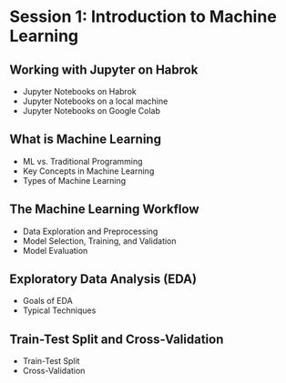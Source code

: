 # Session 1: Introduction to Machine Learning


## Working with Jupyter on Habrok

-   Jupyter Notebooks on Habrok
-   Jupyter Notebooks on a local machine
-   Jupyter Notebooks on Google Colab


## What is Machine Learning

-   ML vs. Traditional Programming
-   Key Concepts in Machine Learning
-   Types of Machine Learning


## The Machine Learning Workflow

-   Data Exploration and Preprocessing
-   Model Selection, Training, and Validation
-   Model Evaluation


## Exploratory Data Analysis (EDA)

-   Goals of EDA
-   Typical Techniques


## Train-Test Split and Cross-Validation

-   Train-Test Split
-   Cross-Validation
